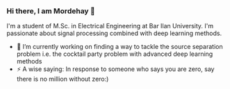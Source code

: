 ### Hi there, I am Mordehay 👋



I'm a student of M.Sc. in Electrical Engineering at Bar Ilan University.
I'm passionate about signal processing combined with deep learning methods.


- 🔭 I’m currently working on finding a way to tackle the source separation problem i.e. the cocktail party problem with advanced deep learning methods 
- ⚡ A wise saying: In response to someone who says you are zero, say there is no million without zero:)

